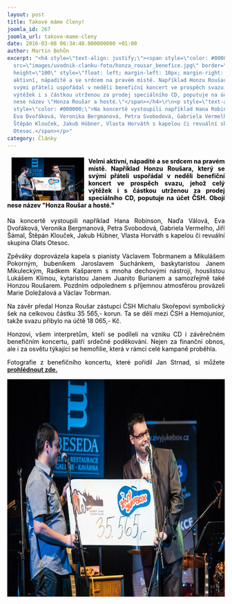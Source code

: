 ```yaml
---
layout: post
title: Takové máme členy!
joomla_id: 267
joomla_url: takove-mame-cleny
date: 2016-03-08 06:34:48.000000000 +01:00
author: Martin Bohůn
excerpt: "<h4 style=\"text-align: justify;\"><span style=\"color: #000000;\"><img
  src=\"images/uvodnik-clanku-foto/honza_rousar_benefice.jpg\" border=\"0\" width=\"168\"
  height=\"100\" style=\"float: left; margin-left: 10px; margin-right: 10px;\" />Velmi
  aktivní, nápadité a se srdcem na pravém místě. Například Honzu Roušara, který se
  svými přáteli uspořádal v neděli benefiční koncert ve prospěch svazu, jehož celý
  výtěžek i s částkou utrženou za prodej speciálního CD, poputuje na účet ČSH. Obojí
  nese název \"Honza Roušar a hosté.\"</span></h4>\r\n<p style=\"text-align: justify;\"><span
  style=\"color: #000000;\">Na koncertě vystoupili například Hana Robinson, Naďa Válová,
  Eva Dvořáková, Veronika Bergmanová, Petra Svobodová, Gabriela Vermelho, Jiří Šámal,
  Štěpán Klouček, Jakub Hübner, Vlasta Horváth s kapelou či revuální skupina Olats
  Otesoc.</span></p>"
category: Články
---
```

<h4 style="text-align: justify;"><span style="color: #000000;"><img src="images/uvodnik-clanku-foto/honza_rousar_benefice.jpg" border="0" width="168" height="100" style="float: left; margin-left: 10px; margin-right: 10px;" />Velmi aktivní, nápadité a se srdcem na pravém místě. Například Honzu Roušara, který se svými přáteli uspořádal v neděli benefiční koncert ve prospěch svazu, jehož celý výtěžek i s částkou utrženou za prodej speciálního CD, poputuje na účet ČSH. Obojí nese název "Honza Roušar a hosté."</span></h4>

<p style="text-align: justify;"><span style="color: #000000;">Na koncertě vystoupili například Hana Robinson, Naďa Válová, Eva Dvořáková, Veronika Bergmanová, Petra Svobodová, Gabriela Vermelho, Jiří Šámal, Štěpán Klouček, Jakub Hübner, Vlasta Horváth s kapelou či revuální skupina Olats Otesoc.</span></p>



<p style="text-align: justify;"><span style="color: #000000;">Zpěváky doprovázela kapela s pianisty Václavem Tobrmanem a Mikulášem Pokorným, bubeníkem Jaroslavem Suchánkem, baskytaristou Janem Mikuleckým, Radkem Kašparem s mnoha dechovými nástroji, houslistou Lukášem Klímou, kytaristou Janem Juanito Burianem a samozřejmě také Honzou Roušarem. Pozdním odpolednem s příjemnou atmosférou provázeli Marie Doležalová a Václav Tobrman.</span></p>

<p style="text-align: justify;"><span style="color: #000000;">Na závěr předal Honza Roušar zástupci ČSH Michalu Skořepovi symbolický šek na celkovou částku 35 565,- korun. Ta se dělí mezi ČSH a Hemojunior, takže svazu přibylo na účtě 18 065,- Kč.</span></p>

<p style="text-align: justify;"><span style="color: #000000;">Honzovi, všem interpretům, kteří se podíleli na vzniku CD i závěrečném benefičním koncertu, patří srdečné poděkování. Nejen za finanční obnos, ale i za osvětu týkající se hemofilie, která v rámci celé kampaně proběhla.</span></p>

<p style="text-align: justify;"><span style="color: #000000;">Fotografie z benefičního koncertu, které pořídil Jan Strnad, si můžete <strong><a href="http://fotostrnad.fotkyzakci.cz/20160306/" target="_blank" title="Fotogalerie z benefičního koncertu pro hemofiliky">prohlédnout zde.</a></strong></span></p>

<p style="text-align: center;"><span style="color: #000000;"><strong><img src="images/uvodnik-clanku-foto/honza_rousar_benefice.jpg" border="0" alt="" width="756" height="504" /><br /></strong></span></p>
